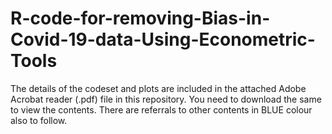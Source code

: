 # R-code-for-removing-Bias-in-Covid-19-data-Using-Econometric-Tools

The details of the codeset and plots are included in the attached Adobe Acrobat reader (.pdf) file in this repository. 
You need to download the same to view the contents. There are referrals to other contents in BLUE colour also to follow.
